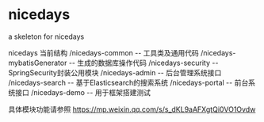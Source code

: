 # nicedays
a skeleton for nicedays


nicedays 当前结构
/nicedays-common -- 工具类及通用代码
/nicedays-mybatisGenerator -- 生成的数据库操作代码
/nicedays-security -- SpringSecurity封装公用模块
/nicedays-admin -- 后台管理系统接口
/nicedays-search -- 基于Elasticsearch的搜索系统
/nicedays-portal -- 前台系统接口
/nicedays-demo -- 用于框架搭建测试


具体模块功能请参照 https://mp.weixin.qq.com/s/s_dKL9aAFXgtQi0VO1Ovdw
